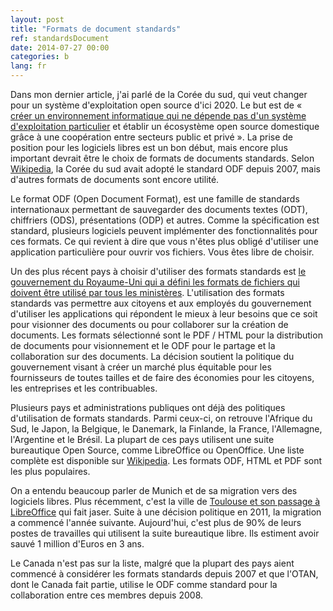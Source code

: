 ```yaml
---
layout: post
title: "Formats de document standards"
ref: standardsDocument
date: 2014-07-27 00:00
categories: b
lang: fr
---
```


Dans mon dernier article, j'ai parlé de la Corée du sud, qui veut changer pour un système d'exploitation open source d'ici 2020.  Le but est de « [créer un environnement informatique qui ne dépende pas d'un système d'exploitation particulier](http://www.open-source-guide.com/Actualites/Coree-du-sud-d-ici-2020-le-gouvernement-veut-se-liberer-des-os-proprietaires) et établir un écosystème open source domestique grâce à une coopération entre secteurs public et privé ».  La prise de position pour les logiciels libres est un bon début, mais encore plus important devrait être le choix de formats de documents standards.  Selon [Wikipedia](http://en.wikipedia.org/wiki/OpenDocument_adoption#South_Korea), la Corée du sud avait adopté le standard ODF depuis 2007, mais d'autres formats de documents sont encore utilité.

Le format ODF (Open Document Format), est une famille de standards  internationaux permettant de sauvegarder des documents textes (ODT), chiffriers (ODS), présentations (ODP)  et autres.   Comme la spécification est standard, plusieurs logiciels peuvent implémenter des fonctionnalités pour ces formats.  Ce qui revient à dire que vous n'êtes plus obligé d'utiliser une application particulière pour ouvrir vos fichiers.  Vous êtes libre de choisir.

Un des plus récent pays à choisir d'utiliser des formats standards est [le gouvernement du Royaume-Uni qui a défini les formats de fichiers qui doivent être utilisé par tous les ministères](https://www.gov.uk/government/news/open-document-formats-selected-to-meet-user-needs).  L'utilisation des formats standards vas permettre aux citoyens et aux employés du gouvernement d'utiliser les applications qui répondent le mieux à leur besoins  que ce soit pour visionner des documents ou pour collaborer sur la création de documents.  Les formats sélectionné sont le PDF / HTML pour la distribution de documents pour visionnement et le ODF pour le partage et la collaboration sur des documents.   La décision soutient la politique du gouvernement visant à créer un marché plus équitable pour les fournisseurs de toutes tailles et de faire des économies pour les citoyens, les entreprises et les contribuables.

Plusieurs pays et administrations publiques ont déjà des politiques d'utilisation de formats standards.  Parmi ceux-ci, on retrouve l'Afrique du Sud, le Japon, la Belgique, le Danemark, la Finlande, la France, l'Allemagne, l'Argentine et le Brésil.  La plupart de ces pays utilisent une suite bureautique Open Source, comme LibreOffice ou OpenOffice.  Une liste complète est disponible sur [Wikipedia](http://en.wikipedia.org/wiki/OpenDocument_adoption).  Les formats ODF, HTML et PDF sont les plus populaires.

On a entendu beaucoup parler de Munich et de sa migration vers des logiciels libres.  Plus récemment, c'est la ville de [Toulouse et son passage à LibreOffice](https://joinup.ec.europa.eu/community/osor/news/moving-libreoffice-saves-toulouse-1-million) qui fait jaser.  Suite à une décision politique en 2011, la migration a commencé l'année suivante.  Aujourd'hui, c'est plus de 90% de leurs postes de travailles qui utilisent la suite bureautique libre.   Ils estiment avoir sauvé 1 million d'Euros en 3 ans.

Le Canada n'est pas sur la liste, malgré que la plupart des pays aient commencé à considérer les formats standards depuis 2007 et que l'OTAN, dont le Canada fait partie, utilise le ODF comme standard pour la collaboration entre ces membres depuis 2008.

